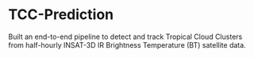 # TCC-Prediction
Built an end-to-end pipeline to detect and track Tropical Cloud Clusters from half-hourly INSAT-3D IR Brightness Temperature (BT) satellite data.
